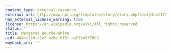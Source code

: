 ```yaml
---
content_type: external-resource
external_url: http://www.npr.org/templates/story/story.php?storyId=1175402
has_external_license_warning: true
license: https://en.wikipedia.org/wiki/All_rights_reserved
status: ''
title: Margaret Bourke-White
uid: 404ce12d-d2e2-426e-bf5f-aa21b43f78b9
wayback_url: ''
---
```

